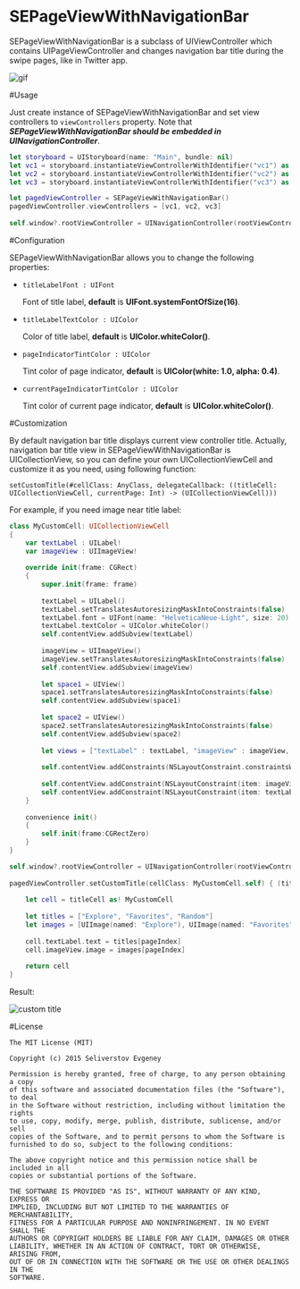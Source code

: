 SEPageViewWithNavigationBar
===========================

SEPageViewWithNavigationBar is a subclass of UIViewController which contains UIPageViewController and changes navigation bar title during the swipe pages, like in Twitter app.

![gif](https://github.com/ifau/SEPageViewWithNavigationBar/blob/master/Readme/1.gif?raw=true)

#Usage

Just create instance of SEPageViewWithNavigationBar and set view controllers to `viewControllers` property. Note that ***SEPageViewWithNavigationBar should be embedded in UINavigationController***.

```swift
let storyboard = UIStoryboard(name: "Main", bundle: nil)
let vc1 = storyboard.instantiateViewControllerWithIdentifier("vc1") as! UIViewController
let vc2 = storyboard.instantiateViewControllerWithIdentifier("vc2") as! UIViewController
let vc3 = storyboard.instantiateViewControllerWithIdentifier("vc3") as! UIViewController

let pagedViewController = SEPageViewWithNavigationBar()
pagedViewController.viewControllers = [vc1, vc2, vc3]
    
self.window?.rootViewController = UINavigationController(rootViewController: pagedViewController)
```

#Configuration

SEPageViewWithNavigationBar allows you to change the following properties:

* `titleLabelFont : UIFont`
	
	Font of title label, __default__ is __UIFont.systemFontOfSize(16)__.
	
* `titleLabelTextColor : UIColor`
	
	Color of title label, __default__ is __UIColor.whiteColor()__.

* `pageIndicatorTintColor : UIColor`
	
	Tint color of page indicator, __default__ is __UIColor(white: 1.0, alpha: 0.4)__.
	
* `currentPageIndicatorTintColor : UIColor`
	
	Tint color of current page indicator, __default__ is __UIColor.whiteColor()__.

#Customization

By default navigation bar title displays current view controller title. Actually, navigation bar title view in SEPageViewWithNavigationBar is UICollectionView, so you can define your own UICollectionViewCell and customize it as you need, using following function:

`setCustomTitle(#cellClass: AnyClass, delegateCallback: ((titleCell: UICollectionViewCell, currentPage: Int) -> (UICollectionViewCell)))`

For example, if you need image near title label:

```swift
class MyCustomCell: UICollectionViewCell
{
    var textLabel : UILabel!
    var imageView : UIImageView!
    
    override init(frame: CGRect)
    {
        super.init(frame: frame)
        
        textLabel = UILabel()
        textLabel.setTranslatesAutoresizingMaskIntoConstraints(false)
        textLabel.font = UIFont(name: "HelveticaNeue-Light", size: 20)
        textLabel.textColor = UIColor.whiteColor()
        self.contentView.addSubview(textLabel)
        
        imageView = UIImageView()
        imageView.setTranslatesAutoresizingMaskIntoConstraints(false)
        self.contentView.addSubview(imageView)
        
        let space1 = UIView()
        space1.setTranslatesAutoresizingMaskIntoConstraints(false)
        self.contentView.addSubview(space1)
        
        let space2 = UIView()
        space2.setTranslatesAutoresizingMaskIntoConstraints(false)
        self.contentView.addSubview(space2)
        
        let views = ["textLabel" : textLabel, "imageView" : imageView, "space1" : space1, "space2" : space2]
        
        self.contentView.addConstraints(NSLayoutConstraint.constraintsWithVisualFormat("H:|[space1(>=0)][imageView]-4-[textLabel][space2(==space1)]|", options: .DirectionLeftToRight, metrics: nil, views: views))
     
        self.contentView.addConstraint(NSLayoutConstraint(item: imageView, attribute: .CenterY, relatedBy: .Equal, toItem: self.contentView, attribute: .CenterY, multiplier: 1, constant: 0))
        self.contentView.addConstraint(NSLayoutConstraint(item: textLabel, attribute: .CenterY, relatedBy: .Equal, toItem: self.contentView, attribute: .CenterY, multiplier: 1, constant: 0))
    }
    
    convenience init()
    {
        self.init(frame:CGRectZero)
    }
}
```


```swift
self.window?.rootViewController = UINavigationController(rootViewController: pagedViewController)
        
pagedViewController.setCustomTitle(cellClass: MyCustomCell.self) { (titleCell: UICollectionViewCell, pageIndex: Int) -> (UICollectionViewCell) in
                
    let cell = titleCell as! MyCustomCell
            
    let titles = ["Explore", "Favorites", "Random"]
    let images = [UIImage(named: "Explore"), UIImage(named: "Favorites"), UIImage(named: "Random")]
            
    cell.textLabel.text = titles[pageIndex]
    cell.imageView.image = images[pageIndex]
            
    return cell
}
```

Result:

![custom title](https://github.com/ifau/SEPageViewWithNavigationBar/blob/master/Readme/2.png?raw=true)

#License

	The MIT License (MIT)

	Copyright (c) 2015 Seliverstov Evgeney

	Permission is hereby granted, free of charge, to any person obtaining a copy
	of this software and associated documentation files (the "Software"), to deal
	in the Software without restriction, including without limitation the rights
	to use, copy, modify, merge, publish, distribute, sublicense, and/or sell
	copies of the Software, and to permit persons to whom the Software is
	furnished to do so, subject to the following conditions:

	The above copyright notice and this permission notice shall be included in all
	copies or substantial portions of the Software.

	THE SOFTWARE IS PROVIDED "AS IS", WITHOUT WARRANTY OF ANY KIND, EXPRESS OR
	IMPLIED, INCLUDING BUT NOT LIMITED TO THE WARRANTIES OF MERCHANTABILITY,
	FITNESS FOR A PARTICULAR PURPOSE AND NONINFRINGEMENT. IN NO EVENT SHALL THE
	AUTHORS OR COPYRIGHT HOLDERS BE LIABLE FOR ANY CLAIM, DAMAGES OR OTHER
	LIABILITY, WHETHER IN AN ACTION OF CONTRACT, TORT OR OTHERWISE, ARISING FROM,
	OUT OF OR IN CONNECTION WITH THE SOFTWARE OR THE USE OR OTHER DEALINGS IN THE
	SOFTWARE.